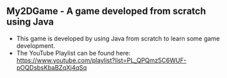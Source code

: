## My2DGame - A game developed from scratch using Java

- This game is developed by using Java from scratch to learn some game development.
- The YouTube Playlist can be found here: https://www.youtube.com/playlist?list=PL_QPQmz5C6WUF-pOQDsbsKbaBZqXj4qSq